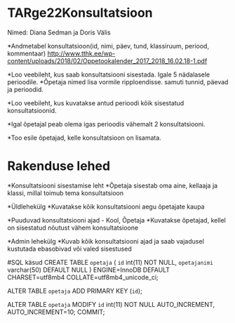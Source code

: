 # TARge22Konsultatsioon

Nimed: Diana Sedman ja Doris Välis

\*Andmetabel konsultatsioon(id, nimi, päev, tund, klassiruum, periood, kommentaar)
http://www.tthk.ee/wp-content/uploads/2018/02/Oppetookalender_2017_2018_16.02.18-1.pdf

*Loo veebileht, kus saab konsultatsiooni sisestada. Igale 5 nädalasele perioodile.
*Õpetaja nimed lisa vormile ripploendisse. samuti tunnid, päevad ja perioodid.

\*Loo veebileht, kus kuvatakse antud perioodi kõik sisestatud konsultatsioonid.

\*Igal õpetajal peab olema igas perioodis vähemalt 2 konsultatsiooni.

\*Too esile õpetajad, kelle konsultatsioon on lisamata.

# Rakenduse lehed

*Konsultatsiooni sisestamise leht
*Õpetaja sisestab oma aine, kellaaja ja klassi, millal toimub tema konsultatsioon

*Üldlehekülg
*Kuvatakse kõik konsultatsiooni aegu õpetajate kaupa

*Puuduvad konsultatsiooni ajad - Kool, Õpetaja
*Kuvatakse õpetajad, kellel on sisestatud nõutust vähem konsultatsioone

*Admin lehekülg
*Kuvab kõik konsultatsiooni ajad ja saab vajadusel kustutada ebasobivad või valed sisestused

#SQL käsud
CREATE TABLE `opetaja` (
`id` int(11) NOT NULL,
`opetajanimi` varchar(50) DEFAULT NULL
) ENGINE=InnoDB DEFAULT CHARSET=utf8mb4 COLLATE=utf8mb4_unicode_ci;

ALTER TABLE `opetaja`
ADD PRIMARY KEY (`id`);

ALTER TABLE `opetaja`
MODIFY `id` int(11) NOT NULL AUTO_INCREMENT, AUTO_INCREMENT=10;
COMMIT;
